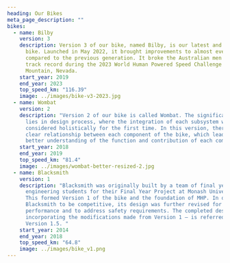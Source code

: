 ```yaml
---
heading: Our Bikes
meta_page_description: ""
bikes:
  - name: Bilby
    version: 3
    description: Version 3 of our bike, named Bilby, is our latest and greatest
      bike. Launched in May 2022, it brought improvements to almost every aspect
      compared to the previous generation. It broke the Australian men's single
      track record during the 2023 World Human Powered Speed Challenge in Battle
      Mountain, Nevada.
    start_year: 2019
    end_year: 2023
    top_speed_km: "116.39"
    image: ../images/bike-v3-2023.jpg
  - name: Wombat
    version: 2
    description: "Version 2 of our bike is called Wombat. The significance of Wombat
      lies in design process, where the integration of each subsystem was
      considered holistically for the first time. In this version, there was a
      clear relationship between each component of the bike, which lead to a
      better understanding of the function and contribution of each component. "
    start_year: 2018
    end_year: 2019
    top_speed_km: "81.4"
    image: ../images/wombat-better-resized-2.jpg
  - name: Blacksmith
    version: 1
    description: "Blacksmith was originally built by a team of final year
      engineering students for their Final Year Project at Monash University.
      This formed Version 1 of the bike and the foundation of MHP. In order for
      Blacksmith to be competitive, its design was further revised for better
      performance and to address safety requirements. The completed design –
      incorporating the modifications made from Version 1 – is referred to as
      Version 1.5. "
    start_year: 2014
    end_year: 2018
    top_speed_km: "64.8"
    image: ../images/bike_v1.png
---
```

